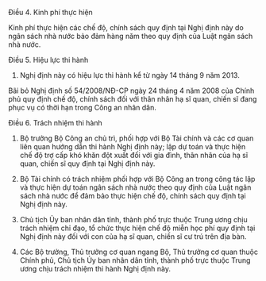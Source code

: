 Điều 4. Kinh phí thực hiện

Kinh phí thực hiện các chế độ, chính sách quy định tại Nghị định này do ngân sách nhà nước bảo đảm hàng năm theo quy định của Luật ngân sách nhà nước.

Điều 5. Hiệu lực thi hành

1. Nghị định này có hiệu lực thi hành kể từ ngày 14 tháng 9 năm 2013.

Bãi bỏ Nghị định số 54/2008/NĐ-CP ngày 24 tháng 4 năm 2008 của Chính phủ quy định chế độ, chính sách đối với thân nhân hạ sĩ quan, chiến sĩ đang phục vụ có thời hạn trong Công an nhân dân.

Điều 6. Trách nhiệm thi hành

1. Bộ trưởng Bộ Công an chủ trì, phối hợp với Bộ Tài chính và các cơ quan liên quan hướng dẫn thi hành Nghị định này; lập dự toán và thực hiện chế độ trợ cấp khó khăn đột xuất đối với gia đình, thân nhân của hạ sĩ quan, chiến sĩ quy định tại Nghị định này.

2. Bộ Tài chính có trách nhiệm phối hợp với Bộ Công an trong công tác lập và thực hiện dự toán ngân sách nhà nước theo quy định của Luật ngân sách nhà nước để đảm bảo thực hiện chế độ, chính sách quy định tại Nghị định này.

3. Chủ tịch Ủy ban nhân dân tỉnh, thành phố trực thuộc Trung ương chịu trách nhiệm chỉ đạo, tổ chức thực hiện chế độ miễn học phí quy định tại Nghị định này đối với con của hạ sĩ quan, chiến sĩ cư trú trên địa bàn.

4. Các Bộ trưởng, Thủ trưởng cơ quan ngang Bộ, Thủ trưởng cơ quan thuộc Chính phủ, Chủ tịch Ủy ban nhân dân tỉnh, thành phố trực thuộc Trung ương chịu trách nhiệm thi hành Nghị định này.